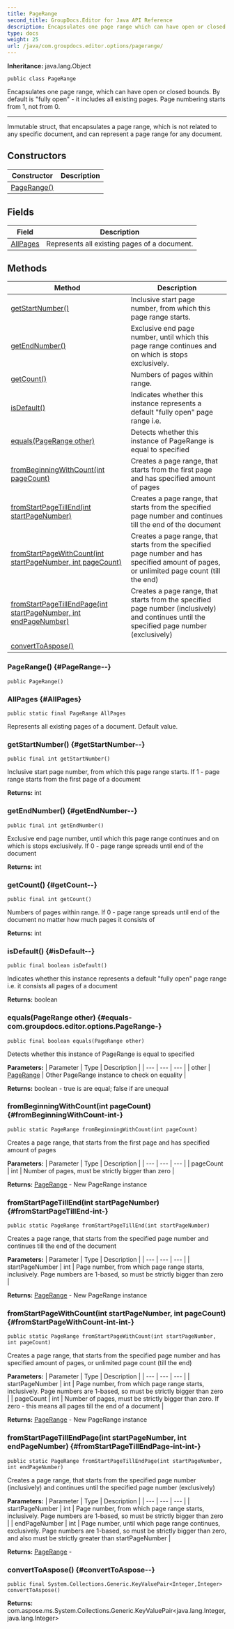 ```yaml
---
title: PageRange
second_title: GroupDocs.Editor for Java API Reference
description: Encapsulates one page range which can have open or closed bounds.
type: docs
weight: 25
url: /java/com.groupdocs.editor.options/pagerange/
---
```

**Inheritance:**
java.lang.Object
```
public class PageRange
```

Encapsulates one page range, which can have open or closed bounds. By default is "fully open" - it includes all existing pages. Page numbering starts from 1, not from 0.

--------------------

Immutable struct, that encapsulates a page range, which is not related to any specific document, and can represent a page range for any document.
## Constructors

| Constructor | Description |
| --- | --- |
| [PageRange()](#PageRange--) |  |
## Fields

| Field | Description |
| --- | --- |
| [AllPages](#AllPages) | Represents all existing pages of a document. |
## Methods

| Method | Description |
| --- | --- |
| [getStartNumber()](#getStartNumber--) | Inclusive start page number, from which this page range starts. |
| [getEndNumber()](#getEndNumber--) | Exclusive end page number, until which this page range continues and on which is stops exclusively. |
| [getCount()](#getCount--) | Numbers of pages within range. |
| [isDefault()](#isDefault--) | Indicates whether this instance represents a default "fully open" page range i.e. |
| [equals(PageRange other)](#equals-com.groupdocs.editor.options.PageRange-) | Detects whether this instance of PageRange is equal to specified |
| [fromBeginningWithCount(int pageCount)](#fromBeginningWithCount-int-) | Creates a page range, that starts from the first page and has specified amount of pages |
| [fromStartPageTillEnd(int startPageNumber)](#fromStartPageTillEnd-int-) | Creates a page range, that starts from the specified page number and continues till the end of the document |
| [fromStartPageWithCount(int startPageNumber, int pageCount)](#fromStartPageWithCount-int-int-) | Creates a page range, that starts from the specified page number and has specified amount of pages, or unlimited page count (till the end) |
| [fromStartPageTillEndPage(int startPageNumber, int endPageNumber)](#fromStartPageTillEndPage-int-int-) | Creates a page range, that starts from the specified page number (inclusively) and continues until the specified page number (exclusively) |
| [convertToAspose()](#convertToAspose--) |  |
### PageRange() {#PageRange--}
```
public PageRange()
```


### AllPages {#AllPages}
```
public static final PageRange AllPages
```


Represents all existing pages of a document. Default value.

### getStartNumber() {#getStartNumber--}
```
public final int getStartNumber()
```


Inclusive start page number, from which this page range starts. If 1 - page range starts from the first page of a document

**Returns:**
int
### getEndNumber() {#getEndNumber--}
```
public final int getEndNumber()
```


Exclusive end page number, until which this page range continues and on which is stops exclusively. If 0 - page range spreads until end of the document

**Returns:**
int
### getCount() {#getCount--}
```
public final int getCount()
```


Numbers of pages within range. If 0 - page range spreads until end of the document no matter how much pages it consists of

**Returns:**
int
### isDefault() {#isDefault--}
```
public final boolean isDefault()
```


Indicates whether this instance represents a default "fully open" page range i.e. it consists all pages of a document

**Returns:**
boolean
### equals(PageRange other) {#equals-com.groupdocs.editor.options.PageRange-}
```
public final boolean equals(PageRange other)
```


Detects whether this instance of PageRange is equal to specified

**Parameters:**
| Parameter | Type | Description |
| --- | --- | --- |
| other | [PageRange](../../com.groupdocs.editor.options/pagerange) | Other PageRange instance to check on equality |

**Returns:**
boolean - true is are equal; false if are unequal
### fromBeginningWithCount(int pageCount) {#fromBeginningWithCount-int-}
```
public static PageRange fromBeginningWithCount(int pageCount)
```


Creates a page range, that starts from the first page and has specified amount of pages

**Parameters:**
| Parameter | Type | Description |
| --- | --- | --- |
| pageCount | int | Number of pages, must be strictly bigger than zero |

**Returns:**
[PageRange](../../com.groupdocs.editor.options/pagerange) - New PageRange instance
### fromStartPageTillEnd(int startPageNumber) {#fromStartPageTillEnd-int-}
```
public static PageRange fromStartPageTillEnd(int startPageNumber)
```


Creates a page range, that starts from the specified page number and continues till the end of the document

**Parameters:**
| Parameter | Type | Description |
| --- | --- | --- |
| startPageNumber | int | Page number, from which page range starts, inclusively. Page numbers are 1-based, so must be strictly bigger than zero |

**Returns:**
[PageRange](../../com.groupdocs.editor.options/pagerange) - New PageRange instance
### fromStartPageWithCount(int startPageNumber, int pageCount) {#fromStartPageWithCount-int-int-}
```
public static PageRange fromStartPageWithCount(int startPageNumber, int pageCount)
```


Creates a page range, that starts from the specified page number and has specified amount of pages, or unlimited page count (till the end)

**Parameters:**
| Parameter | Type | Description |
| --- | --- | --- |
| startPageNumber | int | Page number, from which page range starts, inclusively. Page numbers are 1-based, so must be strictly bigger than zero |
| pageCount | int | Number of pages, must be strictly bigger than zero. If zero - this means all pages till the end of a document |

**Returns:**
[PageRange](../../com.groupdocs.editor.options/pagerange) - New PageRange instance
### fromStartPageTillEndPage(int startPageNumber, int endPageNumber) {#fromStartPageTillEndPage-int-int-}
```
public static PageRange fromStartPageTillEndPage(int startPageNumber, int endPageNumber)
```


Creates a page range, that starts from the specified page number (inclusively) and continues until the specified page number (exclusively)

**Parameters:**
| Parameter | Type | Description |
| --- | --- | --- |
| startPageNumber | int | Page number, from which page range starts, inclusively. Page numbers are 1-based, so must be strictly bigger than zero |
| endPageNumber | int | Page number, until which page range continues, exclusively. Page numbers are 1-based, so must be strictly bigger than zero, and also must be strictly greater than  startPageNumber  |

**Returns:**
[PageRange](../../com.groupdocs.editor.options/pagerange) - 
### convertToAspose() {#convertToAspose--}
```
public final System.Collections.Generic.KeyValuePair<Integer,Integer> convertToAspose()
```




**Returns:**
com.aspose.ms.System.Collections.Generic.KeyValuePair<java.lang.Integer,java.lang.Integer>
